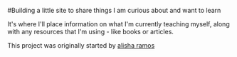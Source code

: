 #Building a little site to share things I am curious about and want to learn

It's where I'll place information on what I'm currently teaching myself,
along with any resources that I'm using - like books or articles.

This project was originally started by [alisha ramos](https://github.com/alishalisha)
